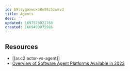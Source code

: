 ```yaml
---
id: b9lsygaxwuxo8w88z5zwmvd
title: Agents
desc: ''
updated: 1697578022768
created: 1669499975986
---
```



## Resources

- [[ar.c2.actor-vs-agent]]
- [Overview of Software Agent Platforms Available in 2023](https://www.mdpi.com/2078-2489/14/6/348)